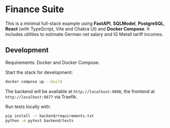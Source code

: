 # Finance Suite

This is a minimal full-stack example using **FastAPI**, **SQLModel**, **PostgreSQL**, **React** (with TypeScript, Vite and Chakra UI) and **Docker Compose**. It includes utilities to estimate German net salary and IG Metall tariff incomes.

## Development

Requirements: Docker and Docker Compose.

Start the stack for development:

```bash
docker compose up --build
```

The backend will be available at `http://localhost:8000`, the frontend at `http://localhost:8877` via Traefik.

Run tests locally with:

```bash
pip install -r backend/requirements.txt
python -m pytest backend/tests
```
